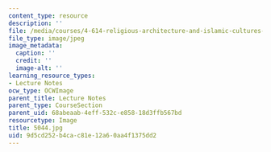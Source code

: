 ```yaml
---
content_type: resource
description: ''
file: /media/courses/4-614-religious-architecture-and-islamic-cultures-fall-2002/9d5cd252b4cac81e12a60aa4f1375dd2_5044.jpg
file_type: image/jpeg
image_metadata:
  caption: ''
  credit: ''
  image-alt: ''
learning_resource_types:
- Lecture Notes
ocw_type: OCWImage
parent_title: Lecture Notes
parent_type: CourseSection
parent_uid: 68abeaab-4eff-532c-e858-18d3ffb567bd
resourcetype: Image
title: 5044.jpg
uid: 9d5cd252-b4ca-c81e-12a6-0aa4f1375dd2
---
```

